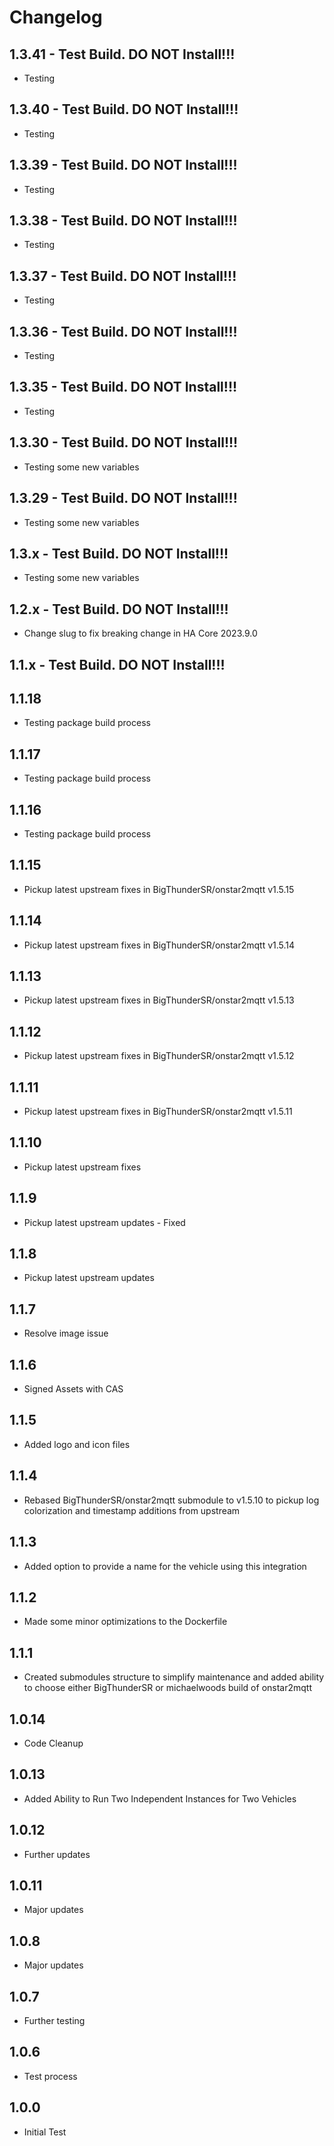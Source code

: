 # Changelog

## 1.3.41 - Test Build. DO NOT Install!!!

- Testing

## 1.3.40 - Test Build. DO NOT Install!!!

- Testing

## 1.3.39 - Test Build. DO NOT Install!!!

- Testing

## 1.3.38 - Test Build. DO NOT Install!!!

- Testing

## 1.3.37 - Test Build. DO NOT Install!!!

- Testing

## 1.3.36 - Test Build. DO NOT Install!!!

- Testing

## 1.3.35 - Test Build. DO NOT Install!!!

- Testing

## 1.3.30 - Test Build. DO NOT Install!!!

- Testing some new variables

## 1.3.29 - Test Build. DO NOT Install!!!

- Testing some new variables

## 1.3.x - Test Build. DO NOT Install!!!

- Testing some new variables

## 1.2.x - Test Build. DO NOT Install!!!

- Change slug to fix breaking change in HA Core 2023.9.0

## 1.1.x - Test Build. DO NOT Install!!!

## 1.1.18

- Testing package build process

## 1.1.17

- Testing package build process

## 1.1.16

- Testing package build process

## 1.1.15

- Pickup latest upstream fixes in BigThunderSR/onstar2mqtt v1.5.15

## 1.1.14

- Pickup latest upstream fixes in BigThunderSR/onstar2mqtt v1.5.14

## 1.1.13

- Pickup latest upstream fixes in BigThunderSR/onstar2mqtt v1.5.13

## 1.1.12

- Pickup latest upstream fixes in BigThunderSR/onstar2mqtt v1.5.12

## 1.1.11

- Pickup latest upstream fixes in BigThunderSR/onstar2mqtt v1.5.11

## 1.1.10

- Pickup latest upstream fixes

## 1.1.9

- Pickup latest upstream updates - Fixed

## 1.1.8

- Pickup latest upstream updates

## 1.1.7

- Resolve image issue

## 1.1.6

- Signed Assets with CAS

## 1.1.5

- Added logo and icon files

## 1.1.4

- Rebased BigThunderSR/onstar2mqtt submodule to v1.5.10 to pickup log colorization and timestamp additions from upstream

## 1.1.3

- Added option to provide a name for the vehicle using this integration

## 1.1.2

- Made some minor optimizations to the Dockerfile

## 1.1.1

- Created submodules structure to simplify maintenance and added ability to choose either BigThunderSR or michaelwoods build of onstar2mqtt

## 1.0.14

- Code Cleanup

## 1.0.13

- Added Ability to Run Two Independent Instances for Two Vehicles

## 1.0.12

- Further updates

## 1.0.11

- Major updates

## 1.0.8

- Major updates

## 1.0.7

- Further testing

## 1.0.6

- Test process

## 1.0.0

- Initial Test
